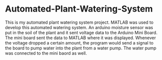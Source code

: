 # Automated-Plant-Watering-System
This is my automated plant watering system project. MATLAB was used to develop this automated watering
system. An arduino moisture sensor was put in the soil of the plant and it sent voltage data to the Arduino Mini Board. 
The mini board sent the data to MATLAB where it was displayed. Whenever the voltage dropped a certain amount, the program would 
send a signal to the board to pump water into the plant from a water pump. The water pump was connected to the mini baord as well. 

